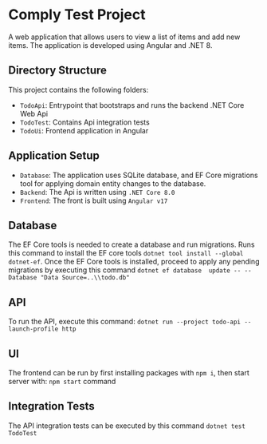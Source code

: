 # Comply Test Project
A web application that allows users to view a list of items and add new items. The application is developed using Angular and .NET 8.

## Directory Structure

This project contains the following folders:
- `TodoApi`: Entrypoint that bootstraps and runs the backend .NET Core Web Api
- `TodoTest`: Contains Api integration tests
- `TodoUi`: Frontend application in Angular

## Application Setup

- `Database`: The application uses SQLite database, and EF Core migrations tool for applying domain entity changes to the database.
- `Backend`: The Api is written using `.NET Core 8.0`
- `Frontend`: The front is built using `Angular v17`

## Database
The EF Core tools is needed to create a database and run migrations. Runs this command to install the EF core tools `dotnet tool install --global dotnet-ef`. 
Once the EF Core tools is installed, proceed to apply any pending migrations by executing this command `dotnet ef database  update -- --Database "Data Source=..\\todo.db"`

## API
To run the API, execute this command: `dotnet run --project todo-api --launch-profile http`

## UI
The frontend can be run by first installing packages with `npm i`, then start server with: `npm start` command

## Integration Tests
The API integration tests can be executed by this command `dotnet test TodoTest`